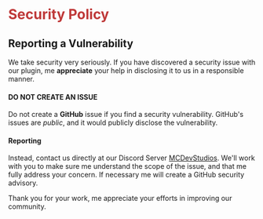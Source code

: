<span style="color: #bf3939;">

# Security Policy

</span>

## Reporting a Vulnerability

We take security very seriously. If you have discovered a security issue with our plugin, me **appreciate** your help in
disclosing it to us in a responsible manner.

#### DO NOT CREATE AN ISSUE

Do not create a **GitHub** issue if you find a security vulnerability. GitHub's issues are _public_, and it would
publicly
disclose the vulnerability.

#### Reporting

Instead, contact us directly at our Discord Server [MCDevStudios](https://discord.gg/QWpsnKPC8W). We'll work with you to
make
sure me understand the scope of the issue, and that me fully address your concern. If necessary me will create a GitHub
security advisory.

Thank you for your work, me appreciate your efforts in improving our community.